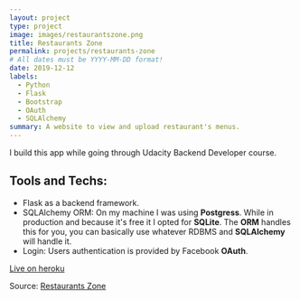 ```yaml
---
layout: project
type: project
image: images/restaurantszone.png
title: Restaurants Zone
permalink: projects/restaurants-zone
# All dates must be YYYY-MM-DD format!
date: 2019-12-12
labels:
  - Python
  - Flask
  - Bootstrap
  - OAuth
  - SQLAlchemy
summary: A website to view and upload restaurant's menus.
---
```


I build this app while going through Udacity Backend Developer course. 

## Tools and Techs:
- Flask as a backend framework.
- SQLAlchemy ORM: On my machine I was using **Postgress**. While in production and because it's free it I opted for **SQLite**. The **ORM** handles this for you, you can basically use whatever RDBMS and **SQLAlchemy** will handle it.
- Login: Users authentication is provided by Facebook **OAuth**.

[Live on heroku](https://restaurantszone.herokuapp.com)

Source: <a href="https://github.com/3omer/restaurants-zone"><i class="large github icon "></i>Restaurants Zone</a>

